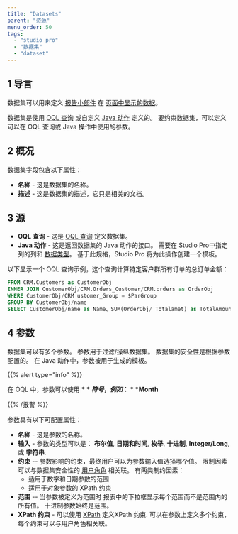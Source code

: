 ```yaml
---
title: "Datasets"
parent: "资源"
menu_order: 50
tags:
  - "studio pro"
  - "数据集"
  - "dataset"
---
```


## 1 导言

数据集可以用来定义 [报告小部件](report-widgets) 在 [页面中显示的数据](pages)。

数据集是使用 [OQL 查询](oql) 或自定义 [Java 动作](java-actions) 定义的。 要约束数据集，可以定义可以在 OQL 查询或 Java 操作中使用的参数。

## 2 概况

数据集字段包含以下属性：

* **名称** - 这是数据集的名称。
* **描述** - 这是数据集的描述，它只是相关的文档。

## 3 源

* **OQL 查询** - 这是 [OQL 查询](oql) 定义数据集。
* **Java 动作** - 这是返回数据集的 Java 动作的接口。 需要在 Studio Pro中指定列的列和 [数据类型](data-types)。 基于此规格，Studio Pro 将为此操作创建一个模板。

以下显示一个 OQL 查询示例，这个查询计算特定客户群所有订单的总订单金额：

```sql
FROM CRM.Customers as CustomerObj
INNER JOIN CustomerObj/CRM.Orders_Customer/CRM.orders as OrderObj
WHERE CustomerObj/CRM ustomer_Group = $ParGroup
GROUP BY CustomerObj/name
SELECT CustomerObj/name as Name、SUM(OrderObj/ Totalamet) as TotalAmount
```

## 4 参数

数据集可以有多个参数。 参数用于过滤/操纵数据集。 数据集的安全性是根据参数配置的。 在 Java 动作中，参数被用于生成的模板。

{{% alert type="info" %}}

在 OQL 中，参数可以使用 **$** 符号，例如： **$Month**

{{% /报警 %}}

参数具有以下可配置属性：

* **名称** - 这是参数的名称。
* **输入** - 参数的类型可以是： **布尔值**, **日期和时间**, **枚举**, **十进制**, **Integer/Long**, 或 **字符串**.
* **约束** -- 参数影响的约束，最终用户可以为参数输入值选择哪个值。 限制因素可以与数据集安全性的 [用户角色](user-roles) 相关联。 有两类制约因素：
  * 适用于数字和日期参数的范围
  * 适用于对象参数的 XPath 约束
* **范围** -- 当参数被定义为范围时 报表中的下拉框显示每个范围而不是范围内的所有值。 十进制参数始终是范围。
* **XPath 约束** - 可以使用 [XPath](xpath) 定义XPath 约束. 可以在参数上定义多个约束，每个约束可以与用户角色相关联。
